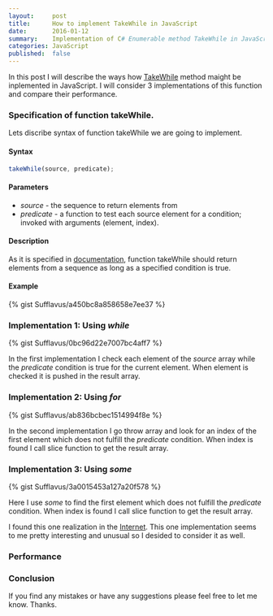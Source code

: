 ```yaml
---
layout:     post
title:      How to implement TakeWhile in JavaScript
date:       2016-01-12
summary:    Implementation of C# Enumerable method TakeWhile in JavaScript.
categories: JavaScript
published:  false
---
```


In this post I will describe the ways how [TakeWhile](https://msdn.microsoft.com/ru-ru/library/bb548775(v=vs.110).aspx) method maight be inplemented in JavaScript. I will consider 3 implementations of this function and compare their performance. 

### Specification of function takeWhile.

Lets discribe syntax of function takeWhile we are going to implement.

#### Syntax

```js
takeWhile(source, predicate);
```

#### Parameters
- *source* - the sequence to return elements from
- *predicate* - a function to test each source element for a condition; invoked with arguments (element, index).

#### Description
As it is specified in [documentation](https://msdn.microsoft.com/ru-ru/library/bb548775(v=vs.110).aspx), function takeWhile should return elements from a sequence as long as a specified condition is true.

#### Example

{% gist Sufflavus/a450bc8a858658e7ee37 %}

### Implementation 1: Using *while*

{% gist Sufflavus/0bc96d22e7007bc4aff7 %}

In the first implementation I check each element of the *source* array while the *predicate* condition is true for the current element. When element is checked it is pushed in the result array.

### Implementation 2: Using *for*

{% gist Sufflavus/ab836bcbec1514994f8e %}

In the second implementation I go throw array and look for an index of the first element which does not fulfill the *predicate* condition. When index is found I call slice function to get the result array.

### Implementation 3: Using *some*

{% gist Sufflavus/3a0015453a127a20f578 %}

Here I use *some* to find the first element which does not fulfill the *predicate* condition. When index is found I call slice function to get the result array.

I found this one realization in the [Internet](link). This one implementation seems to me pretty interesting and unusual so I desided to consider it as well.

### Performance

### Conclusion


If you find any mistakes or have any suggestions please feel free to let me know. Thanks.
